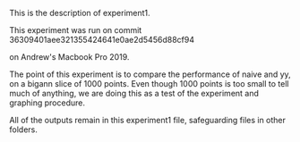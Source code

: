 This is the description of experiment1.

This experiment was run on
commit 36309401aee321355424641e0ae2d5456d88cf94

on Andrew's Macbook Pro 2019.

The point of this experiment is to compare the performance of naive and yy, on a bigann slice of 1000 points. Even though 1000 points is too small to tell much of anything, we are doing this as a test of the experiment and graphing procedure. 

All of the outputs remain in this experiment1 file, safeguarding files in other folders.